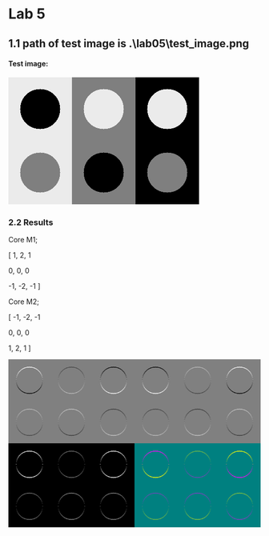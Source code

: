﻿# Lab 5

## 1.1 path of test image is **.\lab05\test_image.png**


#### Test image:

![img_1](./test_image.png)


### 2.2 Results

Core M1;

[
1, 2, 1

0, 0, 0

-1, -2, -1
]

Core M2;

[
-1, -2, -1

0, 0, 0

1, 2, 1
]

![result_image](../../output/result_image.png)


